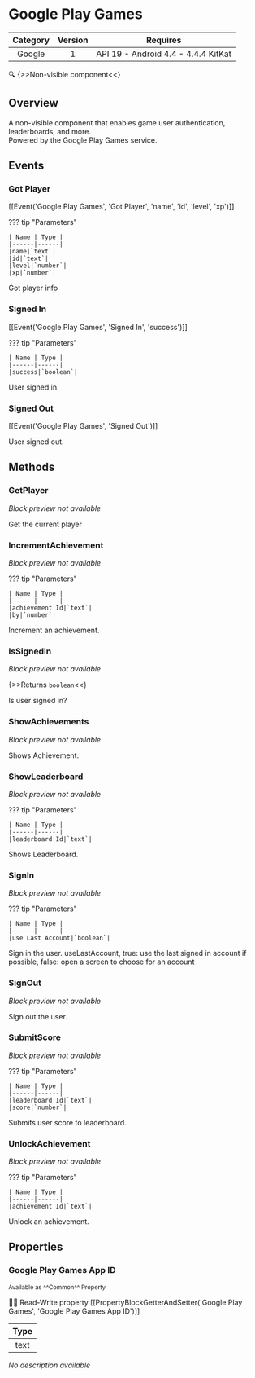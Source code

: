 # Google Play Games

| Category | Version | Requires |
|:--------:|:-------:|:--------:|
|Google|1|API 19 - Android 4.4 - 4.4.4 KitKat|

:mag: {>>Non-visible component<<}

## Overview

A non-visible component that enables game user authentication, leaderboards, and more.  
Powered by the Google Play Games service.

## Events

### Got Player

[[Event('Google Play Games', 'Got Player', 'name', 'id', 'level', 'xp')]]

??? tip "Parameters"

    | Name | Type |
    |------|------|
    |name|`text`|
    |id|`text`|
    |level|`number`|
    |xp|`number`|


Got player info

### Signed In

[[Event('Google Play Games', 'Signed In', 'success')]]

??? tip "Parameters"

    | Name | Type |
    |------|------|
    |success|`boolean`|


User signed in.

### Signed Out

[[Event('Google Play Games', 'Signed Out')]]

User signed out.

## Methods

### GetPlayer

_Block preview not available_

Get the current player

### IncrementAchievement

_Block preview not available_

??? tip "Parameters"

    | Name | Type |
    |------|------|
    |achievement Id|`text`|
    |by|`number`|


Increment an achievement.

### IsSignedIn

_Block preview not available_

{>>Returns `boolean`<<}

Is user signed in?

### ShowAchievements

_Block preview not available_

Shows Achievement.

### ShowLeaderboard

_Block preview not available_

??? tip "Parameters"

    | Name | Type |
    |------|------|
    |leaderboard Id|`text`|


Shows Leaderboard.

### SignIn

_Block preview not available_

??? tip "Parameters"

    | Name | Type |
    |------|------|
    |use Last Account|`boolean`|


Sign in the user. useLastAccount, true: use the last signed in account if possible, false: open a screen to choose for an account

### SignOut

_Block preview not available_

Sign out the user.

### SubmitScore

_Block preview not available_

??? tip "Parameters"

    | Name | Type |
    |------|------|
    |leaderboard Id|`text`|
    |score|`number`|


Submits user score to leaderboard.

### UnlockAchievement

_Block preview not available_

??? tip "Parameters"

    | Name | Type |
    |------|------|
    |achievement Id|`text`|


Unlock an achievement.

## Properties

### Google Play Games App ID

<small>Available as ^^Common^^ Property</small>

:eyes::pencil: Read-Write property
[[PropertyBlockGetterAndSetter('Google Play Games', 'Google Play Games App ID')]]

| Type |
|:----:|
|text|

_No description available_